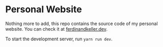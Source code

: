 # Personal Website

Nothing more to add, this repo contains the source code of my personal website. You can check it at [ferdinandkeller.dev](https://ferdinandkeller.dev).

To start the development server, run `yarn run dev`.
